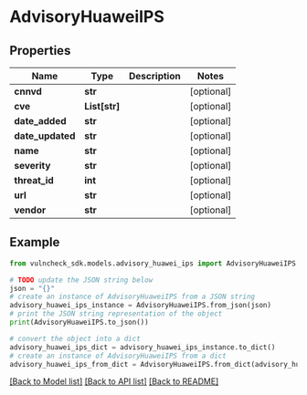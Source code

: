 # AdvisoryHuaweiIPS


## Properties

Name | Type | Description | Notes
------------ | ------------- | ------------- | -------------
**cnnvd** | **str** |  | [optional] 
**cve** | **List[str]** |  | [optional] 
**date_added** | **str** |  | [optional] 
**date_updated** | **str** |  | [optional] 
**name** | **str** |  | [optional] 
**severity** | **str** |  | [optional] 
**threat_id** | **int** |  | [optional] 
**url** | **str** |  | [optional] 
**vendor** | **str** |  | [optional] 

## Example

```python
from vulncheck_sdk.models.advisory_huawei_ips import AdvisoryHuaweiIPS

# TODO update the JSON string below
json = "{}"
# create an instance of AdvisoryHuaweiIPS from a JSON string
advisory_huawei_ips_instance = AdvisoryHuaweiIPS.from_json(json)
# print the JSON string representation of the object
print(AdvisoryHuaweiIPS.to_json())

# convert the object into a dict
advisory_huawei_ips_dict = advisory_huawei_ips_instance.to_dict()
# create an instance of AdvisoryHuaweiIPS from a dict
advisory_huawei_ips_from_dict = AdvisoryHuaweiIPS.from_dict(advisory_huawei_ips_dict)
```
[[Back to Model list]](../README.md#documentation-for-models) [[Back to API list]](../README.md#documentation-for-api-endpoints) [[Back to README]](../README.md)


